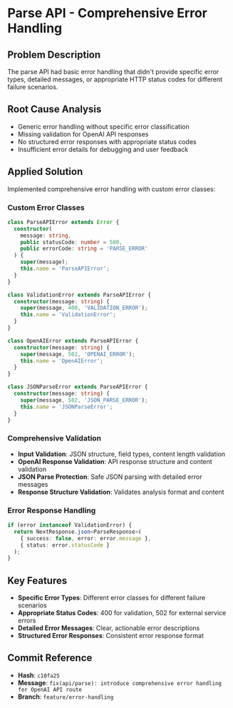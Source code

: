 # Parse API - Comprehensive Error Handling

## Problem Description
The parse API had basic error handling that didn't provide specific error types, detailed messages, or appropriate HTTP status codes for different failure scenarios.

## Root Cause Analysis
- Generic error handling without specific error classification
- Missing validation for OpenAI API responses
- No structured error responses with appropriate status codes
- Insufficient error details for debugging and user feedback

## Applied Solution
Implemented comprehensive error handling with custom error classes:

### Custom Error Classes
```typescript
class ParseAPIError extends Error {
  constructor(
    message: string,
    public statusCode: number = 500,
    public errorCode: string = 'PARSE_ERROR'
  ) {
    super(message);
    this.name = 'ParseAPIError';
  }
}

class ValidationError extends ParseAPIError {
  constructor(message: string) {
    super(message, 400, 'VALIDATION_ERROR');
    this.name = 'ValidationError';
  }
}

class OpenAIError extends ParseAPIError {
  constructor(message: string) {
    super(message, 502, 'OPENAI_ERROR');
    this.name = 'OpenAIError';
  }
}

class JSONParseError extends ParseAPIError {
  constructor(message: string) {
    super(message, 502, 'JSON_PARSE_ERROR');
    this.name = 'JSONParseError';
  }
}
```

### Comprehensive Validation
- **Input Validation**: JSON structure, field types, content length validation
- **OpenAI Response Validation**: API response structure and content validation
- **JSON Parse Protection**: Safe JSON parsing with detailed error messages
- **Response Structure Validation**: Validates analysis format and content

### Error Response Handling
```typescript
if (error instanceof ValidationError) {
  return NextResponse.json<ParseResponse>(
    { success: false, error: error.message },
    { status: error.statusCode }
  );
}
```

## Key Features
- **Specific Error Types**: Different error classes for different failure scenarios
- **Appropriate Status Codes**: 400 for validation, 502 for external service errors
- **Detailed Error Messages**: Clear, actionable error descriptions
- **Structured Error Responses**: Consistent error response format

## Commit Reference
- **Hash**: `c10fa25`
- **Message**: `fix(api/parse): introduce comprehensive error handling for OpenAI API route`
- **Branch**: `feature/error-handling`